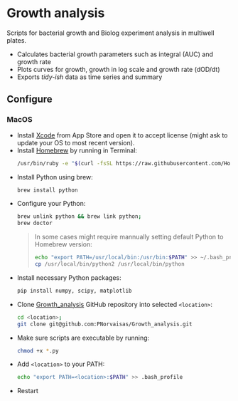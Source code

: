 # Growth analysis
Scripts for bacterial growth and Biolog experiment analysis in multiwell plates.
- Calculates bacterial growth parameters such as integral (AUC) and growth rate
- Plots curves for growth, growth in log scale and growth rate (dOD/dt)
- Exports *tidy-ish* data as time series and summary
## Configure
### MacOS
- Install [Xcode](https://developer.apple.com/xcode/) from App Store and open it to accept license (might ask to update your OS to most recent version).
- Install [Homebrew](https://brew.sh) by running in Terminal:
   ```bash
   /usr/bin/ruby -e "$(curl -fsSL https://raw.githubusercontent.com/Homebrew/install/master/install)"
   ```
- Install Python using brew:
   ```bash
   brew install python
   ```
- Configure your Python:
   ```bash
   brew unlink python && brew link python;
   brew doctor
   ```
   > In some cases might require mannually setting default Python to Homebrew version:
   > ```bash
   > echo "export PATH=/usr/local/bin:/usr/bin:$PATH" >> ~/.bash_profile;
   > cp /usr/local/bin/python2 /usr/local/bin/python
   >```
- Install necessary Python packages:
   ```bash
   pip install numpy, scipy, matplotlib
   ```
- Clone [Growth_analysis](git@github.com:PNorvaisas/Growth_analysis.git) GitHub repository into selected `<location>`:
   ```bash
   cd <location>;
   git clone git@github.com:PNorvaisas/Growth_analysis.git
   ```
- Make sure scripts are executable by running:
   ```bash
   chmod +x *.py
   ```
- Add `<location>` to your PATH:
   ```bash
   echo "export PATH=<location>:$PATH" >> .bash_profile
   ```
- Restart

    